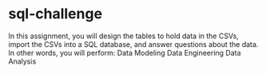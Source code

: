 # sql-challenge
In this assignment, you will design the tables to hold data in the CSVs, import the CSVs into a SQL database, and answer questions about the data. In other words, you will perform:  Data Modeling  Data Engineering  Data Analysis

